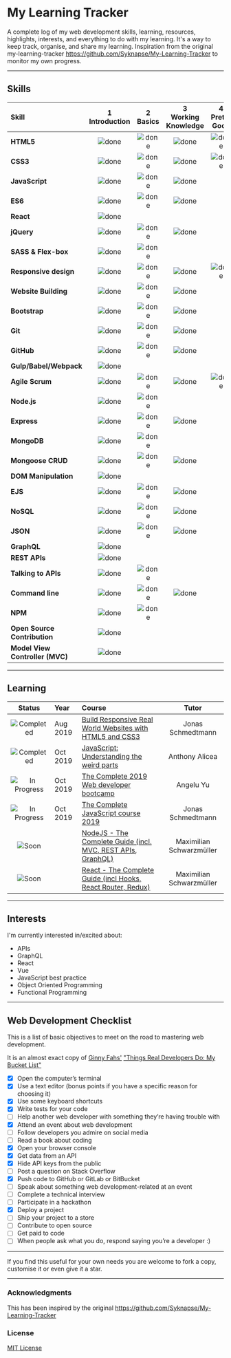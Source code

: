 # My Learning Tracker 

A complete log of my web development skills, learning, resources, highlights, interests, and everything to do with my learning. It's a way to keep track, organise, and share my learning. Inspiration from the original my-learning-tracker https://github.com/Syknapse/My-Learning-Tracker to monitor my own progress.


----

## Skills

[done]: https://user-images.githubusercontent.com/29199184/32275438-8385f5c0-bf0b-11e7-9406-42265f71e2bd.png "Done"

|               Skill              | 1<br>Introduction | 2<br>Basics   | 3<br>Working Knowledge     | 4<br>Pretty Good | 5<br>Confident | 6<br>Awesome    |
|:-------------------------------- |:-----------------:|:-------------:|:--------------------------:|:----------------:|:--------------:|:---------------:|
|**HTML5**                         | ![done][done]     | ![done][done] | ![done][done]              | ![done][done]    | ![done][done]  |                 |
|**CSS3**                          | ![done][done]     | ![done][done] | ![done][done]              | ![done][done]    |                |                 |
|**JavaScript**                    | ![done][done]     | ![done][done] | ![done][done]              |                  |                |                 |
|**ES6**                           | ![done][done]     | ![done][done] | ![done][done]              |                  |                |                 |
|**React**                         | ![done][done]     |               |                            |                  |                |                 |
|**jQuery**                        | ![done][done]     | ![done][done] | ![done][done]              |                  |                |                 |
|**SASS & Flex-box**               | ![done][done]     | ![done][done] |                            |                  |                |                 |
|**Responsive design**             | ![done][done]     | ![done][done] | ![done][done]              | ![done][done]    |                |                 |
|**Website Building**              | ![done][done]     | ![done][done] | ![done][done]              |                  |                |                 |
|**Bootstrap**                     | ![done][done]     | ![done][done] | ![done][done]              |                  |                |                 |
|**Git**                           | ![done][done]     | ![done][done] | ![done][done]              |                  |                |                 |
|**GitHub**                        | ![done][done]     | ![done][done] | ![done][done]              |                  |                |                 |
|**Gulp/Babel/Webpack**            | ![done][done]     |               |                            |                  |                |                 |
|**Agile Scrum**                   | ![done][done]     | ![done][done] | ![done][done]              | ![done][done]    | ![done][done]  |                 |
|**Node.js**                       | ![done][done]     | ![done][done] |                            |                  |                |                 |
|**Express**                       | ![done][done]     | ![done][done] | ![done][done]              |                  |                |                 |
|**MongoDB**                       | ![done][done]     | ![done][done] |                            |                  |                |                 |
|**Mongoose CRUD**                 | ![done][done]     | ![done][done] | ![done][done]              |                  |                |                 |
|**DOM Manipulation**              | ![done][done]     |               |                            |                  |                |                 |
|**EJS**                           | ![done][done]     | ![done][done] | ![done][done]              |                  |                |                 |
|**NoSQL**                         | ![done][done]     | ![done][done] | ![done][done]              |                  |                |                 |
|**JSON**                          | ![done][done]     | ![done][done] | ![done][done]              |                  |                |                 |
|**GraphQL**                       | ![done][done]     |               |                            |                  |                |                 |
|**REST APIs**                     | ![done][done]     |               |                            |                  |                |                 |
|**Talking to APIs**               | ![done][done]     | ![done][done] |                            |                  |                |                 |
|**Command line**                  | ![done][done]     | ![done][done] | ![done][done]              |                  |                |                 |
|**NPM**                           | ![done][done]     | ![done][done] |                            |                  |                |                 |
|**Open Source Contribution**      | ![done][done]     |               |                            |                  |                |                 |
|**Model View Controller (MVC)**   | ![done][done]     |               |                            |                  |                |                 |

----

## Learning

[//]: # (Status images)

[Completed]: https://user-images.githubusercontent.com/29199184/32275438-8385f5c0-bf0b-11e7-9406-42265f71e2bd.png "Completed"
[In Progress]: https://user-images.githubusercontent.com/29199184/34462881-7305ddac-ee4d-11e7-9b57-589424820da4.png "In Progress"
[Soon]: https://user-images.githubusercontent.com/29199184/34462916-d5c37bd4-ee4d-11e7-9f4a-d57f2243281b.png "Soon"

|            Status           |   Year   | Course                                                          |                Tutor                        |
|:---------------------------:|:---------|:----------------------------------------------------------------|:-------------------------------------------:|
| ![Completed][Completed]     | Aug 2019 | [Build Responsive Real World Websites with HTML5 and CSS3]      | Jonas Schmedtmann                           |
| ![Completed][Completed]     | Oct 2019 | [JavaScript: Understanding the weird parts]                     | Anthony Alicea                              |
| ![In Progress][In Progress] | Oct 2019 | [The Complete 2019 Web developer bootcamp]                      | Angelu Yu                                   |
| ![In Progress][In Progress] | Oct 2019 | [The Complete JavaScript course 2019]                           | Jonas Schmedtmann                           |
| ![Soon][Soon]               |          | [NodeJS - The Complete Guide (incl. MVC, REST APIs, GraphQL)]   | Maximilian Schwarzmüller                    |
| ![Soon][Soon]               |          | [React - The Complete Guide (incl Hooks, React Router, Redux)]  | Maximilian Schwarzmüller                    |

[//]: # (Reference links to courses)

[Build Responsive Real World Websites with HTML5 and CSS3]: https://www.udemy.com/course/design-and-develop-a-killer-website-with-html5-and-css3
[JavaScript: Understanding the weird parts]: https://www.udemy.com/course/understand-javascript
[The Complete 2019 Web developer bootcamp]: https://www.udemy.com/course/the-complete-web-development-bootcamp
[The Complete JavaScript course 2019]: https://www.udemy.com/course/the-complete-javascript-course
[NodeJS - The Complete Guide (incl. MVC, REST APIs, GraphQL)]: https://www.udemy.com/course/nodejs-the-complete-guide
[React - The Complete Guide (incl Hooks, React Router, Redux)]: https://www.udemy.com/course/react-the-complete-guide-incl-redux

----

## Interests

I'm currently interested in/excited about:

+ APIs
+ GraphQL
+ React
+ Vue
+ JavaScript best practice
+ Object Oriented Programming
+ Functional Programming

----

## Web Development Checklist

This is a list of basic objectives to meet on the road to mastering web development.

It is an almost exact copy of [Ginny Fahs'](https://twitter.com/ginnyfahs) ["Things Real Developers Do: My Bucket List"](https://blog.prototypr.io/wondering-if-youre-a-real-developer-yet-try-making-a-bucket-list-281275482155)


* [x] Open the computer’s terminal
* [x] Use a text editor (bonus points if you have a specific reason for choosing it)
* [x] Use some keyboard shortcuts
* [x] Write tests for your code
* [ ] Help another web developer with something they’re having trouble with
* [x] Attend an event about web development
* [ ] Follow developers you admire on social media
* [ ] Read a book about coding
* [x] Open your browser console
* [x] Get data from an API
* [x] Hide API keys from the public
* [ ] Post a question on Stack Overflow
* [x] Push code to GitHub or GitLab or BitBucket
* [ ] Speak about something web development-related at an event
* [ ] Complete a technical interview
* [ ] Participate in a hackathon
* [x] Deploy a project
* [ ] Ship your project to a store
* [ ] Contribute to open source
* [ ] Get paid to code
* [ ] When people ask what you do, respond saying you’re a developer :)

----

If you find this useful for your own needs you are welcome to fork a copy, customise it or even give it a star.

----

### Acknowledgments

This has been inspired by the original https://github.com/Syknapse/My-Learning-Tracker 

### License

[MIT License](https://github.com/Syknapse/My-Learning-Tracker/blob/master/LICENSE)
